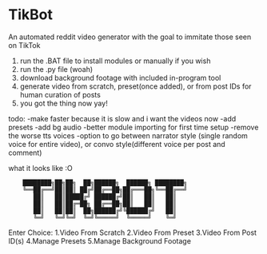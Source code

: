 # TikBot
An automated reddit video generator with the goal to immitate those seen on TikTok

  1. run the .BAT file to install modules or manually if you wish 
  2. run the .py file (woah)
  3. download background footage with included in-program tool
  4. generate video from scratch, preset(once added), or from post IDs for human curation of posts
  5. you got the thing now yay!

todo:
-make faster because it is slow and i want the videos now
-add presets 
-add bg audio
-better module importing for first time setup
-remove the worse tts voices
-option to go between narrator style (single random voice for entire video), or convo style(different voice per post and comment)



what it looks like :O 

        ████████╗██╗██╗  ██╗██████╗  ██████╗ ████████╗
        ╚══██╔══╝██║██║ ██╔╝██╔══██╗██╔═══██╗╚══██╔══╝
           ██║   ██║█████╔╝ ██████╔╝██║   ██║   ██║   
           ██║   ██║██╔═██╗ ██╔══██╗██║   ██║   ██║   
           ██║   ██║██║  ██╗██████╔╝╚██████╔╝   ██║   
           ╚═╝   ╚═╝╚═╝  ╚═╝╚═════╝  ╚═════╝    ╚═╝   

Enter Choice:
    1.Video From Scratch
    2.Video From Preset
    3.Video From Post ID(s)
    4.Manage Presets
    5.Manage Background Footage
>
